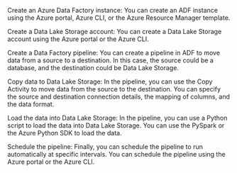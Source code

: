 Create an Azure Data Factory instance: You can create an ADF instance using the Azure portal, Azure CLI, or the Azure Resource Manager template.

Create a Data Lake Storage account: You can create a Data Lake Storage account using the Azure portal or the Azure CLI.

Create a Data Factory pipeline: You can create a pipeline in ADF to move data from a source to a destination. In this case, the source could be a database, and the destination could be Data Lake Storage.

Copy data to Data Lake Storage: In the pipeline, you can use the Copy Activity to move data from the source to the destination. You can specify the source and destination connection details, the mapping of columns, and the data format.

Load the data into Data Lake Storage: In the pipeline, you can use a Python script to load the data into Data Lake Storage. You can use the PySpark or the Azure Python SDK to load the data.

Schedule the pipeline: Finally, you can schedule the pipeline to run automatically at specific intervals. You can schedule the pipeline using the Azure portal or the Azure CLI.